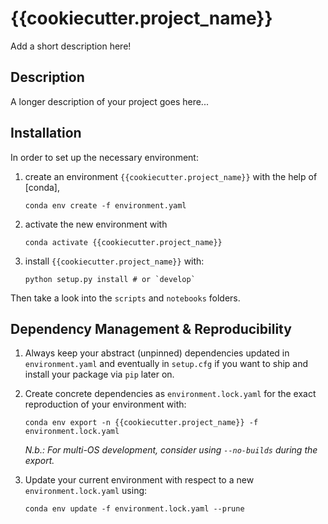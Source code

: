 # {{cookiecutter.project_name}}

Add a short description here!

## Description

A longer description of your project goes here...

## Installation

In order to set up the necessary environment:

1. create an environment `{{cookiecutter.project_name}}` with the help of [conda],
   ```
   conda env create -f environment.yaml
   ```
2. activate the new environment with
   ```
   conda activate {{cookiecutter.project_name}}
   ```
3. install `{{cookiecutter.project_name}}` with:
   ```
   python setup.py install # or `develop`
   ```

Then take a look into the `scripts` and `notebooks` folders.

## Dependency Management & Reproducibility

1. Always keep your abstract (unpinned) dependencies updated in `environment.yaml` and eventually
   in `setup.cfg` if you want to ship and install your package via `pip` later on.
   
2. Create concrete dependencies as `environment.lock.yaml` for the exact reproduction of your
   environment with:
   ```
   conda env export -n {{cookiecutter.project_name}} -f environment.lock.yaml
   ```
   
   _N.b.: For multi-OS development, consider using `--no-builds` during the export._
   
3. Update your current environment with respect to a new `environment.lock.yaml` using:
   ```
   conda env update -f environment.lock.yaml --prune
   ```
